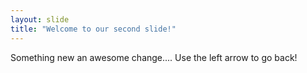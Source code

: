 ```yaml
---
layout: slide
title: "Welcome to our second slide!"
---
```

Something new an awesome change....
Use the left arrow to go back!

